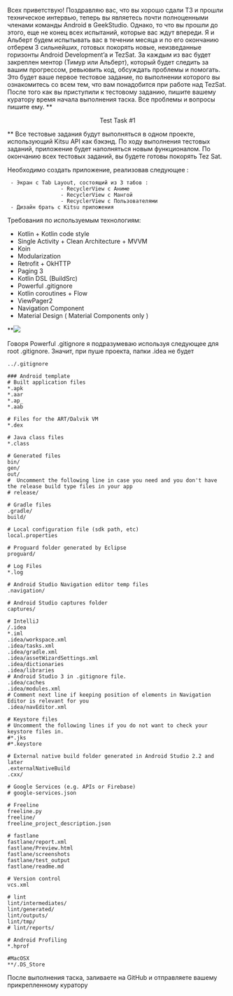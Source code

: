 
Всех приветствую! Поздравляю вас, что вы хорошо сдали ТЗ и прошли техническое интервью, теперь вы являетесь почти полноценными членами команды Android в GeekStudio. Однако, то что вы прошли до этого, еще не конец всех испытаний, которые вас ждут впереди. Я и Альберт будем испытывать вас в течении месяца и по его окончанию отберем 3 сильнейших, готовых покорять новые, неизведанные горизонты Android Development’a и TezSat.
За каждым из вас будет закреплен ментор (Тимур или Альберт), который будет следить за вашим прогрессом, ревьювить код, обсуждать проблемы и помогать.
Это будет ваше первое тестовое задание, по выполнении которого вы ознакомитесь со всем тем, что вам понадобится при работе над TezSat. 
После того как вы приступили к тестовому заданию, пишите вашему куратору время начала выполнения таска. Все проблемы и вопросы пишите ему.
**<p align="center">Test Task #1
</p>**
Все тестовые задания будут выполняться в одном проекте, использующий Kitsu API как бэкэнд. По ходу выполнения тестовых заданий, приложение будет наполняться новым функционалом. По окончанию всех тестовых заданий, вы будете готовы покорять Tez Sat.

 Необходимо создать приложение, реализовав следующее : 
 
     - Экран с Tab Layout, состоящий из 3 табов : 
                     - RecyclerView с Аниме
                     - RecyclerView с Мангой
                     - RecyclerView с Пользователями                                                                                                                                                      
     - Дизайн брать с Kitsu приложения

Требования по используемым технологиям: 
 - Kotlin + Kotlin code style 
 - Single Activity + Clean Architecture + MVVM
 - Koin 
 - Modularization
 - Retrofit + OkHTTP
 - Paging 3 
 - Kotlin DSL (BuildSrc)
 - Powerful .gitignore
 - Kotlin coroutines + Flow
 - ViewPager2
 - Navigation Component
 - Material Design ( Material Components only )

**![](https://lh4.googleusercontent.com/hS2EL300U9ZcL83YJmexY_p-aU42N6Ai5IP63hvlJLDrrbVAeyqFU5nAksR4GyPt94YHSaB9fHaKESlOyWcICZ9gU7nfj45zgL_lo0TeWCibWbwibVjq0QYToBSaVhxLdPsy7MUNcsU4YB_xHYPEvRk)

Говоря Powerful .gitignore я подразумеваю используя следующее для root .gitignore. Значит, при пуше проекта, папки .idea не будет
```
../.gitignore

### Android template
# Built application files
*.apk
*.aar
*.ap_
*.aab

# Files for the ART/Dalvik VM
*.dex

# Java class files
*.class

# Generated files
bin/
gen/
out/
#  Uncomment the following line in case you need and you don't have the release build type files in your app
# release/

# Gradle files
.gradle/
build/

# Local configuration file (sdk path, etc)
local.properties

# Proguard folder generated by Eclipse
proguard/

# Log Files
*.log

# Android Studio Navigation editor temp files
.navigation/

# Android Studio captures folder
captures/

# IntelliJ
/.idea
*.iml
.idea/workspace.xml
.idea/tasks.xml
.idea/gradle.xml
.idea/assetWizardSettings.xml
.idea/dictionaries
.idea/libraries
# Android Studio 3 in .gitignore file.
.idea/caches
.idea/modules.xml
# Comment next line if keeping position of elements in Navigation Editor is relevant for you
.idea/navEditor.xml

# Keystore files
# Uncomment the following lines if you do not want to check your keystore files in.
#*.jks
#*.keystore

# External native build folder generated in Android Studio 2.2 and later
.externalNativeBuild
.cxx/

# Google Services (e.g. APIs or Firebase)
# google-services.json

# Freeline
freeline.py
freeline/
freeline_project_description.json

# fastlane
fastlane/report.xml
fastlane/Preview.html
fastlane/screenshots
fastlane/test_output
fastlane/readme.md

# Version control
vcs.xml

# lint
lint/intermediates/
lint/generated/
lint/outputs/
lint/tmp/
# lint/reports/

# Android Profiling
*.hprof

#MacOSX
**/.DS_Store
```

После выполнения таска, заливаете на GitHub и отправляете вашему прикрепленному куратору

